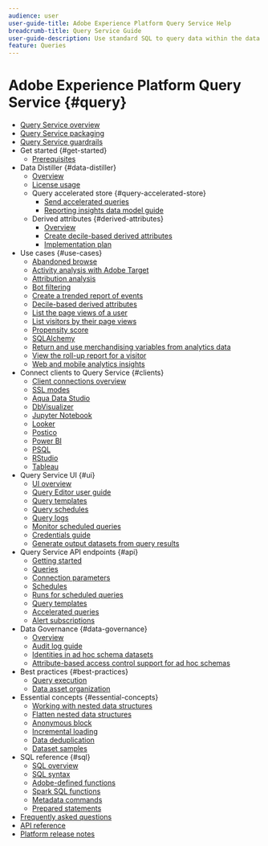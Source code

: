 ```yaml
---
audience: user
user-guide-title: Adobe Experience Platform Query Service Help
breadcrumb-title: Query Service Guide
user-guide-description: Use standard SQL to query data within the data lake in Experience Platform.
feature: Queries
---
```


# Adobe Experience Platform Query Service {#query}

- [Query Service overview](home.md)
- [Query Service packaging](packages.md)
- [Query Service guardrails](guardrails.md)
- Get started {#get-started}
    - [Prerequisites](get-started/prerequisites.md)
- Data Distiller {#data-distiller}
    - [Overview](data-distiller/overview.md)
    - [License usage](data-distiller/license-usage.md)
    - Query accelerated store {#query-accelerated-store}
        - [Send accelerated queries](data-distiller/query-accelerated-store/send-accelerated-queries.md)
        - [Reporting insights data model guide](data-distiller/query-accelerated-store/reporting-insights-data-model.md)
    - Derived attributes {#derived-attributes}
        - [Overview](data-distiller/derived-attributes/overview.md)
        - [Create decile-based derived attributes](data-distiller/derived-attributes/decile-based-derived-attributes.md)
        - [Implementation plan](data-distiller/derived-attributes/implementation-plan.md)
- Use cases {#use-cases}
    - [Abandoned browse](use-cases/abandoned-browse.md)
    - [Activity analysis with Adobe Target](use-cases/activity-analysis-with-adobe-target.md)
    - [Attribution analysis](use-cases/attribution-analysis.md)
    - [Bot filtering](use-cases/bot-filtering.md)
    - [Create a trended report of events](use-cases/trended-report-of-events.md)
    - [Decile-based derived attributes](use-cases/deciles-use-case.md)
    - [List the page views of a user](use-cases/list-visitor-sessions.md)
    - [List visitors by their page views](use-cases/visitors-by-number-of-page-views.md)
    - [Propensity score](use-cases/propensity-score.md)
    - [SQLAlchemy](use-cases/sqlalchemy.md)
    - [Return and use merchandising variables from analytics data](use-cases/merchandising-variables.md)
    - [View the roll-up report for a visitor](use-cases/roll-up-report-of-a-visitor.md)
    - [Web and mobile analytics insights](use-cases/analytics-insights.md)
- Connect clients to Query Service {#clients}
    - [Client connections overview](clients/overview.md)
    - [SSL modes](./clients/ssl-modes.md)
    - [Aqua Data Studio](clients/aqua-data-studio.md)
    - [DbVisualizer](./clients/dbvisulaizer.md)
    - [Jupyter Notebook](clients//jupyter-notebook.md)
    - [Looker](clients/looker.md)
    - [Postico](clients/postico.md)
    - [Power BI](clients/power-bi.md)
    - [PSQL](clients/psql.md)
    - [RStudio](clients/rstudio.md)
    - [Tableau](clients/tableau.md)
- Query Service UI {#ui}
    - [UI overview](ui/overview.md)
    - [Query Editor user guide](ui/user-guide.md)
    - [Query templates](ui/query-templates.md)
    - [Query schedules](ui/query-schedules.md)
    - [Query logs](ui/query-logs.md)
    - [Monitor scheduled queries](ui/monitor-queries.md)
    - [Credentials guide](ui/credentials.md)
    - [Generate output datasets from query results](ui/create-datasets.md)
- Query Service API endpoints {#api}
    - [Getting started](api/getting-started.md)
    - [Queries](api/queries.md)
    - [Connection parameters](api/connection-parameters.md)
    - [Schedules](api/scheduled-queries.md)
    - [Runs for scheduled queries](api/runs-scheduled-queries.md)
    - [Query templates](api/query-templates.md)
    - [Accelerated queries](api/accelerated-queries.md)
    - [Alert subscriptions](api/alert-subscriptions.md)
- Data Governance {#data-governance}
    - [Overview](data-governance/overview.md)
    - [Audit log guide](data-governance/audit-log-guide.md)
    - [Identities in ad hoc schema datasets](data-governance/ad-hoc-schema-identities.md)
    - [Attribute-based access control support for ad hoc schemas](./data-governance/ad-hoc-schema-labels.md)
- Best practices {#best-practices}
    - [Query execution](best-practices/writing-queries.md)
    - [Data asset organization](./best-practices/organize-data-assets.md)
- Essential concepts {#essential-concepts}
    - [Working with nested data structures](essential-concepts/nested-data-structures.md)
    - [Flatten nested data structures](essential-concepts/flatten-nested-data.md)
    - [Anonymous block](essential-concepts/anonymous-block.md)
    - [Incremental loading](essential-concepts/incremental-load.md)
    - [Data deduplication](essential-concepts/deduplication.md)
    - [Dataset samples](essential-concepts/dataset-samples.md)
- SQL reference {#sql}
    - [SQL overview](sql/overview.md)
    - [SQL syntax](sql/syntax.md)
    - [Adobe-defined functions](sql/adobe-defined-functions.md)
    - [Spark SQL functions](sql/spark-sql-functions.md)
    - [Metadata commands](sql/metadata.md)
    - [Prepared statements](sql/prepared-statements.md)
- [Frequently asked questions](troubleshooting-guide.md)
- [API reference](https://www.adobe.io/experience-platform-apis/references/query-service/)
- [Platform release notes](https://www.adobe.com/go/platform-release-notes-en)
